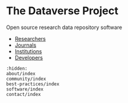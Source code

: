 # The Dataverse Project

Open source research data repository software 

- [Researchers](about/getting-started/researchers/index)
- [Journals](about/getting-started/journals/index)
- [Institutions](about/getting-started/institutions/index)
- [Developers](about/getting-started/developers/index)

```{toctree}
:hidden:
about/index
community/index
best-practices/index
software/index
contact/index
```
